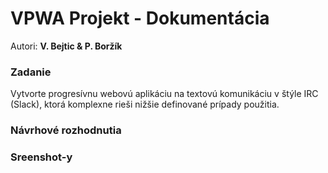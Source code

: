 # VPWA Projekt - Dokumentácia
Autori: **V. Bejtic & P. Boržík**

### Zadanie
Vytvorte progresívnu webovú aplikáciu na textovú komunikáciu v štýle IRC (Slack), ktorá komplexne rieši nižšie definované prípady použitia.

### Návrhové rozhodnutia


### Sreenshot-y